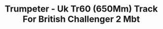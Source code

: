 ---
layout: product
title: "Trumpeter - Uk Tr60 (650Mm) Track For British Challenger 2 Mbt"
price: "1950" 
desc: "N/A"
img_path: "/assets/img/TRU02043.jpg"
brand: "N/A"
available: false
special_offer: false
new: false
soon: false
cat: "010000"
subcat: "013400"
subsubcat: "0N/A"
sifra: "TRU02043"
popular: false
---